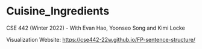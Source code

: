 # Cuisine_Ingredients
CSE 442 (Winter 2022) - With Evan Hao, Yoonseo Song and Kimi Locke

Visualization Website: https://cse442-22w.github.io/FP-sentence-structure/
